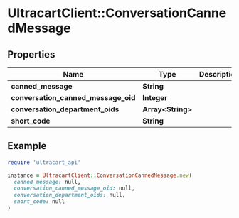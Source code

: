 # UltracartClient::ConversationCannedMessage

## Properties

| Name | Type | Description | Notes |
| ---- | ---- | ----------- | ----- |
| **canned_message** | **String** |  | [optional] |
| **conversation_canned_message_oid** | **Integer** |  | [optional] |
| **conversation_department_oids** | **Array&lt;String&gt;** |  | [optional] |
| **short_code** | **String** |  | [optional] |

## Example

```ruby
require 'ultracart_api'

instance = UltracartClient::ConversationCannedMessage.new(
  canned_message: null,
  conversation_canned_message_oid: null,
  conversation_department_oids: null,
  short_code: null
)
```


